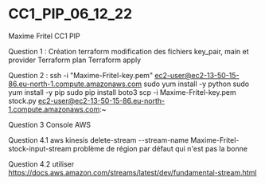 # CC1_PIP_06_12_22
Maxime Fritel
CC1 PIP


Question 1 :
Création terraform modification des fichiers key_pair, main et provider
Terraform plan
Terraform apply


Question 2 :
ssh -i "Maxime-Fritel-key.pem" ec2-user@ec2-13-50-15-86.eu-north-1.compute.amazonaws.com
sudo yum install -y python
sudo yum install -y pip
sudo pip install boto3
scp -i Maxime-Fritel-key.pem stock.py ec2-user@ec2-13-50-15-86.eu-north-1.compute.amazonaws.com:~


Question 3
Console AWS


Question 4.1
aws kinesis delete-stream --stream-name Maxime-Fritel-stock-input-stream
problème de région par défaut qui n'est pas la bonne


Question 4.2
utiliser https://docs.aws.amazon.com/streams/latest/dev/fundamental-stream.html
